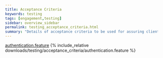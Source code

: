 ```yaml
---
title: Acceptance Criteria
keywords: testing
tags: [engagement,testing]
sidebar: overview_sidebar
permalink: testing_acceptance_criteria.html
summary: "Details of acceptance criteria to be used for assuring client implementations"
---
```


[authentication.feature](downloads/testing/acceptance_criteria/authentication.feature)
{% include_relative  downloads/testing/acceptance_criteria/authentication.feature %}